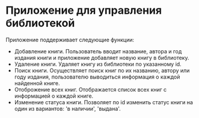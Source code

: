 # Приложение для управления библиотекой

Приложение поддерживает следующие функции:
- Добавление книги. Пользователь вводит название, автора и год издания книги и приложение добавляет новую книгу в библиотеку.
- Удаление книги. Удаляет книгу из библиотеки по указанному id.
- Поиск книги. Осуществляет поиск книг по их названию, автору или году издания, пользователю выводиться информация о каждой найденной книге.
- Отоброжение всех книг. Отображается список всех книг с информацией о каждой книге.
- Изменение статуса книги. Позволяет по id изменить статус книги на один из вариантов: 'в наличии', 'выдана'.
